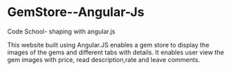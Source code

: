 # GemStore--Angular-Js
Code School- shaping with angular.js 

This website built using Angular.JS enables a gem store to display the images of the gems and different tabs with details. 
It enables user view the gem images with price, read description,rate and leave comments. 
